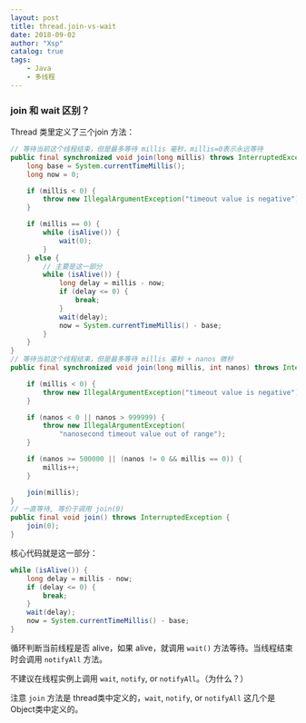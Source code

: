 ```yaml
---
layout: post
title: thread.join-vs-wait
date: 2018-09-02
author: "Xsp"
catalog: true
tags:
    - Java
    - 多线程
---
```


### join 和 wait 区别？

Thread 类里定义了三个join 方法：

```java
// 等待当前这个线程结束，但是最多等待 millis 毫秒，millis=0表示永远等待
public final synchronized void join(long millis) throws InterruptedException {
    long base = System.currentTimeMillis();
    long now = 0;

    if (millis < 0) {
        throw new IllegalArgumentException("timeout value is negative");
    }

    if (millis == 0) {
        while (isAlive()) {
            wait(0);
        }
    } else {
        // 主要是这一部分
        while (isAlive()) {
            long delay = millis - now;
            if (delay <= 0) {
                break;
            }
            wait(delay);
            now = System.currentTimeMillis() - base;
        }
    }
}
// 等待当前这个线程结束，但是最多等待 millis 毫秒 + nanos 微秒
public final synchronized void join(long millis, int nanos) throws InterruptedException {

    if (millis < 0) {
        throw new IllegalArgumentException("timeout value is negative");
    }

    if (nanos < 0 || nanos > 999999) {
        throw new IllegalArgumentException(
            "nanosecond timeout value out of range");
    }

    if (nanos >= 500000 || (nanos != 0 && millis == 0)) {
        millis++;
    }

    join(millis);
}
// 一直等待, 等价于调用 join(0)
public final void join() throws InterruptedException {
    join(0);
}
```



核心代码就是这一部分：

```java
while (isAlive()) {
    long delay = millis - now;
    if (delay <= 0) {
    	break;
    }
    wait(delay);
    now = System.currentTimeMillis() - base;
}
```

循环判断当前线程是否 alive，如果 alive，就调用 `wait()` 方法等待。当线程结束时会调用 `notifyAll` 方法。

不建议在线程实例上调用 `wait`, `notify`, or `notifyAll`。（为什么？）

注意 `join` 方法是 thread类中定义的，`wait`, `notify`, or `notifyAll` 这几个是Object类中定义的。
